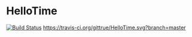 # HelloTime
[![Build Status](https://travis-ci.org/gittrue/HelloTime.svg?branch=master)](https://travis-ci.org/gittrue/HelloTime)
https://travis-ci.org/gittrue/HelloTime.svg?branch=master